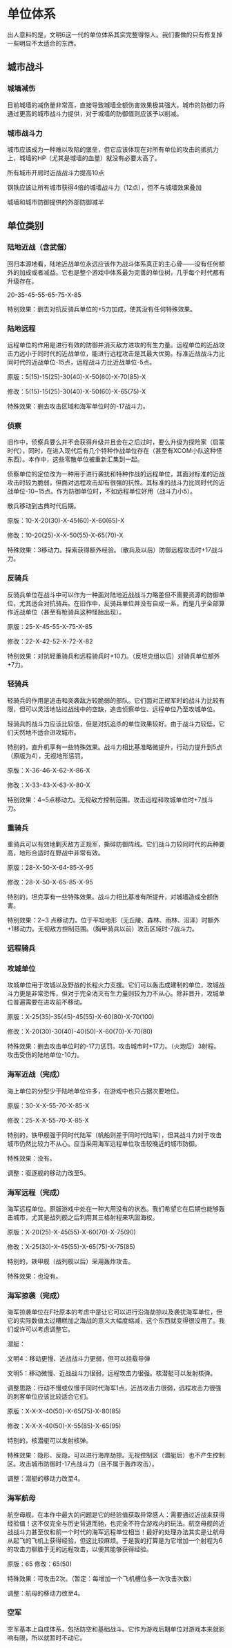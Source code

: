 
# 单位体系

出人意料的是，文明6这一代的单位体系其实完整得惊人。我们要做的只有修复掉一些明显不太适合的东西。

## 城市战斗

### 城墙减伤

目前城墙的减伤量非常高，直接导致城墙全额伤害效果极其强大。城市的防御力将通过更高的城市战斗力提供，对于城墙的防御值则应该予以削减。

### 城市战斗力

城市应该成为一种难以攻陷的堡垒，但它应该体现在对所有单位的攻击的抵抗力上，城墙的HP（尤其是城墙的血量）就没有必要太高了。

所有城市开局时近战战斗力提高10点

钢铁应该让所有城市获得4倍的城墙战斗力（12点），但不与城墙效果叠加

城墙和城市防御提供的外部防御减半

## 单位类别

### 陆地近战（含武僧）

回归本源地看，陆地近战单位永远应该作为战斗体系真正的主心骨——没有任何额外的加成或者减益。它也是整个游戏中体系最为完善的单位树，几乎每个时代都有升级存在。

20-35-45-55-65-75-X-85

特别效果：删去对抗反骑兵单位的+5力加成，使其没有任何特殊效果。

### 陆地远程

远程单位的作用是进行有效的防御并消灭敌方进攻的有生力量。远程单位的近战攻击力远小于同时代的近战单位，能进行远程攻击是其最大优势。标准近战战斗力比同时代的近战单位-15点，远程战斗力比近战单位-5点。

原版：5(15)-15(25)-30(40)-X-50(60)-X-70(85)-X

修改：5(15)-15(25)-30(40)-X-50(60)-X-65(75)-X

特殊效果：删去攻击区域和海军单位时的-17战斗力。

### 侦察

旧作中，侦察兵要么并不会获得升级并且会在之后过时，要么升级为探险家（启蒙时代），同时，在进入现代后有几个特种作战单位存在（甚至有XCOM小队这种怪东西）。本作中，这些零散单位被重新汇集到一起。

侦察单位的定位改为一种用于进行袭扰和特种作战的远程单位，其面对标准的近战攻击时较为脆弱，但面对远程攻击却有很强的抗性。其标准的战斗力比同时代的近战单位-10~15点。作为防御单位时，不如远程单位好用（战斗力小5）。

散兵移动到古典时代后期。

原版：10-X-20(30)-X-45(60)-X-60(65)-X

修改：10-20(25)-X-X-50(55)-X-65(70)-X

特殊效果：3移动力。探索获得额外经验。（散兵及以后）防御远程攻击时+17战斗力。

### 反骑兵

反骑兵单位在战斗中可以作为一种面对陆地近战战斗力略差但不需要资源的防御单位，尤其适合对抗骑兵。在旧作中，反骑兵单位并没有自成一系，而是几乎全部算作近战单位（甚至有枪骑兵这种怪胎出现）。

原版：25-X-45-55-X-75-X-85

修改：22-X-42-52-X-72-X-82

特别效果：对抗轻重骑兵和远程骑兵时+10力。（反坦克组以后）对骑兵单位额外+7力。

### 轻骑兵

轻骑兵的作用是追击和突袭敌方较脆弱的部队。它们面对正规军时的战斗力比较有限，但可以灵活地钻过战线中的空缺，追击侦察单位、远程单位乃至攻城单位。

轻骑兵的战斗力应该比较低，但是对抗追杀的单位效果较好。由于战斗力较低，它们天然地不适合进攻城市。

特别的，直升机享有一些特殊效果。战斗力相比基准略微提升，行动力提升到5点（原版为4），无视地形惩罚。

原版：X-36-46-X-62-X-86-X

修改：X-33-43-X-63-X-80-X

特别效果：4~5点移动力。无视敌方控制范围。攻击远程和攻城单位时+7战斗力。

### 重骑兵

重骑兵可以有效地剿灭敌方正规军，撕碎防御阵线。它们战斗力较同时代的兵种要高，地形合适时在野战中非常有效。

原版：28-X-50-X-64-85-X-95

修改：28-X-50-X-65-85-X-95

特别的，坦克享有一些特殊效果。战斗力相比基准有所提升，对城墙造成全额伤害。

特别效果：2~3 点移动力。位于平坦地形（无丘陵、森林、雨林、沼泽）时额外+1移动力。无视敌方控制范围。（胸甲骑兵以前）攻击区域时-7战斗力。

### 远程骑兵

### 攻城单位

攻城单位用于攻城以及野战的长程火力支援。它们可以轰击成建制的单位，攻城战斗力更是非常恐怖，但对于完全消灭有生力量则较为力不从心。除非晋升，攻城单位普遍需要在进攻前不移动。

原版：X-25(35)-35(45)-45(55)-X-60(80)-X-70(100)

修改：X-20(30)-30(40)-40(50)-X-60(70)-X-70(80)

特殊效果：删去攻击单位时的-17力惩罚。攻击城市时+17力。（火炮后）3射程。攻击受伤的陆地单位-10力。

### 海军近战（完成）

海上单位的分型少于陆地单位许多，在游戏中也只占据次要地位。

原版：30-X-X-55-70-X-85-X

修改：25-X-X-55-70-X-85-X

特别的，铁甲舰强于同时代陆军（帆船则差于同时代陆军），但其战斗力对于攻击城市仍然比较力不从心。应当采用海军远程单位攻击较晚近的城市防御。

特殊效果：没有。

调整：驱逐舰的移动力改至5。

### 海军远程（完成）

海军远程单位。原版游戏中处在一种大用没有的状态。我们希望它在后期也能够轰击城市，尤其是战列舰之后利用其三格射程来巩固海权。

原版：X-20(25)-X-45(55)-X-60(70)-X-75(90)

修改：X-25(30)-X-45(55)-X-65(75)-X-75(85)

特别的，铁甲舰（战列舰以后）采用轰炸攻击。

特殊效果：也没有。

### 海军掠袭（完成）

海军掠袭单位在F社原本的考虑中是让它可以进行沿海劫掠以及袭扰海军单位，但它的实际数值太过糟糕加之海战的意义大幅度缩减，这个东西就变得很没用了。我们或许可以考虑调整它。

潜艇：

文明4：移动更慢、近战战斗力更弱，但可以挂载导弹

文明5：移动微慢、近战战斗力很弱，远程攻击力很强。核潜艇可以发射核弹。

调整思路：行动不慢或仅慢于同时代海军1点，近战攻击力很弱，远程攻击力很强的刺客单位应该比较适合它们。

原版：X-X-X-40(50)-X-65(75)-X-80(85)

修改：X-X-X-40(50)-X-55(85)-X-65(95)

特别的，核潜艇可以发射核弹。

特殊效果：隐形、反隐。可以进行海岸劫掠。无视控制区（潜艇后）也不产生控制区。攻击城市防御时-17点战斗力（且不属于轰炸攻击）。

调整：潜艇的移动力改至4。

### 海军航母

航空母舰，在本作中最大的问题是它的经验值获取异常感人：需要通过近战来获得经验值！这不仅完全与历史背道而驰，也完全不符合游戏内的玩法。航空母舰的近战战斗力甚至仅和前一个时代的海军远程单位相当！最好的处理办法其实是让航母从起飞的飞机上获得经验，但这比较麻烦。于是我的打算是为它增加一个射程为6的攻击力聊胜于无的远程攻击，以便其能够获得经验。

原版：65
修改：65(50)

特殊效果：可攻击2次。（暂定：每增加一个飞机槽位多一次攻击次数）

调整：航母的移动力改至4。

### 空军

空军基本上自成体系，包括防空和基础战斗。它作为游戏后期单位对游戏本来就影响有限，所以就暂时不动它。